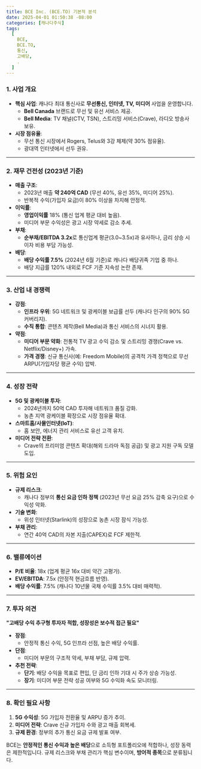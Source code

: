 ```yaml
---
title: BCE Inc. (BCE.TO) 기본적 분석
date: 2025-04-01 01:50:38 -08:00
categories: [캐나다주식]
tags:
  [
    BCE,
    BCE.TO,
    통신,
    고배당,
    .
  ]
---
```


### **1. 사업 개요**

-   **핵심 사업**: 캐나다 최대 통신사로 **무선통신, 인터넷, TV, 미디어** 사업을 운영합니다.
    -   **Bell Canada** 브랜드로 무선 및 유선 서비스 제공.
    -   **Bell Media**: TV 채널(CTV, TSN), 스트리밍 서비스(Crave), 라디오 방송사 보유.
-   **시장 점유율**:
    -   무선 통신 시장에서 Rogers, Telus와 3강 체제(약 30% 점유율).
    -   광대역 인터넷에서 선두 권유.

----------

### **2. 재무 건전성 (2023년 기준)**

-   **매출 구조**:
    -   2023년 매출 **약 240억 CAD** (무선 40%, 유선 35%, 미디어 25%).
    -   반복적 수익(가입자 요금)이 80% 이상을 차지해 안정적.
-   **이익률**:
    -   **영업이익률** 18% (통신 업계 평균 대비 높음).
    -   미디어 부문 수익성은 광고 시장 약세로 감소 추세.
-   **부채**:
    -   **순부채/EBITDA 3.2x**로 통신업계 평균(3.0~3.5x)과 유사하나, 금리 상승 시 이자 비용 부담 가능성.
-   **배당**:
    -   **배당 수익률 7.5%** (2024년 6월 기준)로 캐나다 배당귀족 기업 중 하나.
    -   배당 지급률 120% 내외로 FCF 기준 지속성 논란 존재.

----------

### **3. 산업 내 경쟁력**

-   **강점**:
    -   **인프라 우위**: 5G 네트워크 및 광케이블 보급률 선두 (캐나다 인구의 90% 5G 커버리지).
    -   **수직 통합**: 콘텐츠 제작(Bell Media)과 통신 서비스의 시너지 활용.
-   **약점**:
    -   **미디어 부문 약화**: 전통적 TV 광고 수익 감소 및 스트리밍 경쟁(Crave vs. Netflix/Disney+) 가속.
    -   **가격 경쟁**: 신규 통신사(예: Freedom Mobile)의 공격적 가격 정책으로 무선 ARPU(가입자당 평균 수익) 압박.

----------

### **4. 성장 전략**

-   **5G 및 광케이블 투자**:
    -   2024년까지 50억 CAD 투자해 네트워크 품질 강화.
    -   농촌 지역 광케이블 확장으로 시장 점유율 확대.
-   **스마트홈/사물인터넷(IoT)**:
    -   홈 보안, 에너지 관리 서비스로 유선 고객 유치.
-   **미디어 전략 전환**:
    -   Crave의 프리미엄 콘텐츠 확대(해외 드라마 독점 공급) 및 광고 지원 구독 모델 도입.

----------

### **5. 위험 요인**

-   **규제 리스크**:
    -   캐나다 정부의 **통신 요금 인하 정책** (2023년 무선 요금 25% 감축 요구)으로 수익성 악화.
-   **기술 변화**:
    -   위성 인터넷(Starlink)의 성장으로 농촌 시장 잠식 가능성.
-   **부채 관리**:
    -   연간 40억 CAD의 자본 지출(CAPEX)로 FCF 제한적.

----------

### **6. 밸류에이션**

-   **P/E 비율**: 18x (업계 평균 16x 대비 약간 고평가).
-   **EV/EBITDA**: 7.5x (안정적 현금흐름 반영).
-   **배당 수익률**: 7.5% (캐나다 10년물 국채 수익률 3.5% 대비 매력적).

----------

### **7. 투자 의견**

**"고배당 수익 추구형 투자자 적합, 성장성은 보수적 접근 필요"**

-   **장점**:
    -   안정적 통신 수익, 5G 인프라 선점, 높은 배당 수익률.
-   **단점**:
    -   미디어 부문의 구조적 약세, 부채 부담, 규제 압력.
-   **추천 전략**:
    -   **단기**: 배당 수익을 목표로 편입, 단 금리 인하 기대 시 주가 상승 가능성.
    -   **장기**: 미디어 부문 전략 성공 여부와 5G 수익화 속도 모니터링.

----------

### **8. 확인 필요 사항**

1.  **5G 수익성**: 5G 가입자 전환율 및 ARPU 증가 추이.
2.  **미디어 전략**: Crave 신규 가입자 수와 광고 매출 회복세.
3.  **규제 환경**: 정부의 추가 통신 요금 규제 발표 여부.

BCE는 **안정적인 통신 수익과 높은 배당**으로 소득형 포트폴리오에 적합하나, 성장 동력은 제한적입니다. 규제 리스크와 부채 관리가 핵심 변수이며, **방어적 종목**으로 분류됩니다.